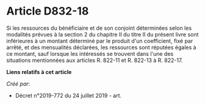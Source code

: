 # Article D832-18

Si les ressources du bénéficiaire et de son conjoint déterminées selon les modalités prévues à la section 2 du chapitre II du
titre II du présent livre sont inférieures à un montant déterminé par le produit d'un coefficient, fixé par arrêté, et des
mensualités déclarées, les ressources sont réputées égales à ce montant, sauf lorsque les intéressés se trouvent dans l'une
des situations mentionnées aux articles R. 822-11 et R. 822-13 à R. 822-17.

**Liens relatifs à cet article**

_Créé par_:

  - Décret n°2019-772 du 24 juillet 2019 - art.
